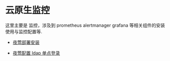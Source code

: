 # 云原生监控

这里主要是 监控，涉及到 prometheus alertmanager grafana 等相关组件的安装使用与监控配置等.

- [夜莺部署安装](monitor/n9e_install.md)

- [夜莺配置 ldap 单点登录](monitor/n9e_ldap_config.md)
